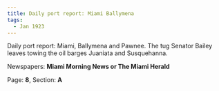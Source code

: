 ```yaml
---  
title: Daily port report: Miami Ballymena  
tags:  
  - Jan 1923  
---  
```

  
Daily port report: Miami, Ballymena and Pawnee. The tug Senator Bailey leaves towing the oil barges Juaniata and Susquehanna.  
  
Newspapers: **Miami Morning News or The Miami Herald**  
  
Page: **8**, Section: **A** 
